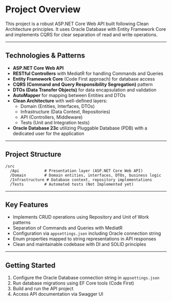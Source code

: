 # Project Overview

This project is a robust ASP.NET Core Web API built following Clean Architecture principles. It uses Oracle Database with Entity Framework Core and implements CQRS for clear separation of read and write operations.

---

## Technologies & Patterns

- **ASP.NET Core Web API**  
- **RESTful Controllers** with MediatR for handling Commands and Queries  
- **Entity Framework Core** (Code First approach) for database access  
- **CQRS (Command and Query Responsibility Segregation)** pattern  
- **DTOs (Data Transfer Objects)** for data encapsulation and validation  
- **AutoMapper** for mapping between Entities and DTOs  
- **Clean Architecture** with well-defined layers:  
  - Domain (Entities, Interfaces, DTOs)  
  - Infrastructure (Data Context, Repositories)  
  - API (Controllers, Middleware)  
  - Tests (Unit and Integration tests)  
- **Oracle Database 23c** utilizing Pluggable Database (PDB) with a dedicated user for the application  

---

## Project Structure

```
/src
  /Api           # Presentation layer (ASP.NET Core Web API)
  /Domain        # Domain entities, interfaces, DTOs, business logic
  /Infrastructure # Database context, repository implementations
  /Tests         # Automated tests (Not Implemented yet)

```

---

## Key Features

- Implements CRUD operations using Repository and Unit of Work patterns  
- Separation of Commands and Queries with MediatR  
- Configuration via `appsettings.json` including Oracle connection string  
- Enum properties mapped to string representations in API responses  
- Clean and maintainable codebase with DI and SOLID principles  

---

## Getting Started

1. Configure the Oracle Database connection string in `appsettings.json`  
2. Run database migrations using EF Core tools (Code First)  
3. Build and run the API project  
4. Access API documentation via Swagger UI  
